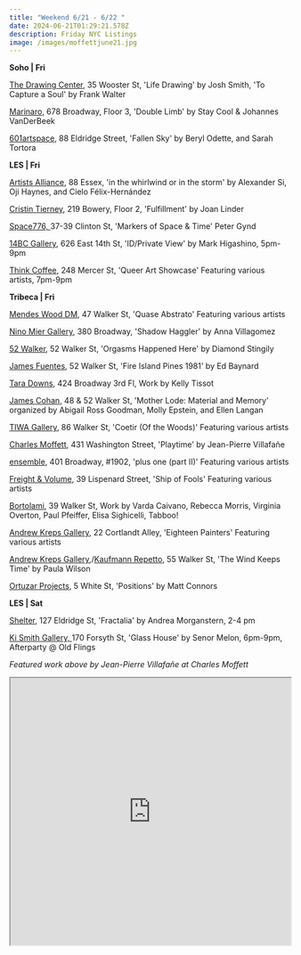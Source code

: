 ```yaml
---
title: "Weekend 6/21 - 6/22 "
date: 2024-06-21T01:29:21.578Z
description: Friday NYC Listings
image: /images/moffettjune21.jpg
---
```

**S﻿oho | Fri**

[The Drawing Center](https://drawingcenter.org/exhibitions/josh-smith), 35 Wooster St, 'Life Drawing' by Josh Smith, 'To Capture a Soul' by Frank Walter

[Marinaro](https://www.marinaro.biz/), 678 Broadway, Floor 3, 'Double Limb' by Stay Cool & Johannes VanDerBeek

[601artspace](https://601artspace.org/Summer-sessions-2024), 88 Eldridge Street, 'Fallen Sky' by Beryl Odette, and Sarah Tortora

**L﻿ES | Fri**

[Artists Alliance](https://www.artistsallianceinc.org/), 88 Essex, 'in the whirlwind or in the storm' by Alexander Si, Oji Haynes, and Cielo Félix-Hernández

[Cristin Tierney](https://www.cristintierney.com/exhibitions/94-joan-linder-fulfillment/cover/), 219 Bowery, Floor 2, 'Fulfillment' by Joan Linder

[Space776, ](https://www.space776.com/)37-39 Clinton St, 'Markers of Space & Time' Peter Gynd

[14BC Gallery](https://www.instagram.com/14bcgallery), 626 East 14th St, 'ID/Private View' by Mark Higashino, 5pm-9pm

[Think Coffee](http://www.instagram.com/thinkcoffeenyc), 248 Mercer St, 'Queer Art Showcase' Featuring various artists, 7pm-9pm

**T﻿ribeca | Fri**

[Mendes Wood DM](https://mendeswooddm.com/exhibitions/329-quase-abstrato/), 47 Walker St, 'Quase Abstrato' Featuring various artists

[Nino Mier Gallery](https://www.miergallery.com/exhibitions), 380 Broadway, 'Shadow Haggler' by Anna Villagomez

[52 Walker](https://www.52walker.com/exhibitions/diamond-stingily-orgasms-happened-here), 52 Walker St, 'Orgasms Happened Here' by Diamond Stingily

[James Fuentes](https://jamesfuentes.com/exhibitions/fire-island-pines-1981), 52 Walker St, 'Fire Island Pines 1981' by Ed Baynard

[Tara Downs](https://taradowns.com/exhibitions/kelly-tissot), 424 Broadway 3rd Fl, Work by Kelly Tissot

[James Cohan](https://www.jamescohan.com/exhibitions/66428383203654e249012d70), 48 & 52 Walker St, 'Mother Lode: Material and Memory' organized by Abigail Ross Goodman, Molly Epstein, and Ellen Langan

[TIWA Gallery](https://www.instagram.com/tiwa_select), 86 Walker St, 'Coetir (Of the Woods)' Featuring various artists

[Charles Moffett](https://charlesmoffett.com/exhibitions/91-jean-pierre-villafane-playtime/), 431 Washington Street, 'Playtime' by Jean-Pierre Villafañe

[ensemble](https://ensemble.nyc/), 401 Broadway, #1902, 'plus one (part II)' Featuring various artists

[Freight & Volume](http://www.freightandvolume.com/exhibitions/ship-of-fools), 39 Lispenard Street, 'Ship of Fools' Featuring various artists

[Bortolami](https://www.bortolamigallery.com/exhibitions/june-21), 39 Walker St, Work by Varda Caivano, Rebecca Morris, Virginia Overton, Paul Pfeiffer, Elisa Sighicelli, Tabboo!

[Andrew Kreps Gallery](http://www.andrewkreps.com/), 22 Cortlandt Alley, 'Eighteen Painters' Featuring various artists

[Andrew Kreps Gallery](http://www.andrewkreps.com/exhibitions/paula-wilson),/[Kaufmann Repetto﻿](https://kaufmannrepetto.com/exhibition/21801/), 55 Walker St, 'The Wind Keeps Time' by Paula Wilson

[Ortuzar Projects](https://www.ortuzarprojects.com/exhibitions/matt-connors), 5 White St, 'Positions' by Matt Connors

**L﻿ES | Sat**

[Shelter](https://www.shelternyc.com/), 127 Eldridge St, 'Fractalia' by Andrea Morganstern,  2-4 pm

[Ki Smith Gallery, ](https://www.kismithgallery.com/)170 Forsyth St, 'Glass House' by Senor Melon, 6pm-9pm, Afterparty @ Old Flings

*F﻿eatured work above by Jean-Pierre Villafañe at Charles Moffett*

<iframe src="https://www.google.com/maps/d/u/1/embed?mid=1nNDRHQiTIY7Z0EblT7I0xG5frxQnGGk&ehbc=2E312F" width="100%" height="480"></iframe>